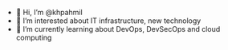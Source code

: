 - 👋 Hi, I’m @khpahmil
- 👀 I’m interested about IT infrastructure, new technology
- 🌱 I’m currently learning about DevOps, DevSecOps and cloud computing


<!---
khpahmil/khpahmil is a ✨ special ✨ repository because its `README.md` (this file) appears on your GitHub profile.
You can click the Preview link to take a look at your changes.
--->
